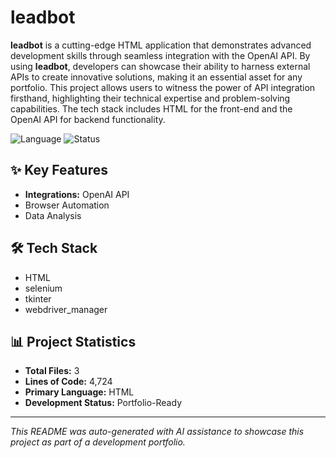 # leadbot

**leadbot** is a cutting-edge HTML application that demonstrates advanced development skills through seamless integration with the OpenAI API. By using **leadbot**, developers can showcase their ability to harness external APIs to create innovative solutions, making it an essential asset for any portfolio. This project allows users to witness the power of API integration firsthand, highlighting their technical expertise and problem-solving capabilities. The tech stack includes HTML for the front-end and the OpenAI API for backend functionality.

![Language](https://img.shields.io/badge/language-HTML-blue)
![Status](https://img.shields.io/badge/status-Portfolio-Ready-green)

## ✨ Key Features

- **Integrations:** OpenAI API
- Browser Automation
- Data Analysis

## 🛠️ Tech Stack

- HTML
- selenium
- tkinter
- webdriver_manager

## 📊 Project Statistics

- **Total Files:** 3
- **Lines of Code:** 4,724
- **Primary Language:** HTML
- **Development Status:** Portfolio-Ready

---

*This README was auto-generated with AI assistance to showcase this project as part of a development portfolio.*